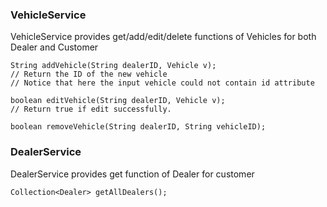 ### VehicleService

VehicleService provides get/add/edit/delete functions of Vehicles for both Dealer and Customer

```
String addVehicle(String dealerID, Vehicle v);
// Return the ID of the new vehicle
// Notice that here the input vehicle could not contain id attribute
```

```
boolean editVehicle(String dealerID, Vehicle v);
// Return true if edit successfully.
```

```
boolean removeVehicle(String dealerID, String vehicleID);
```

### DealerService

DealerService provides get function of Dealer for customer

```
Collection<Dealer> getAllDealers();
```